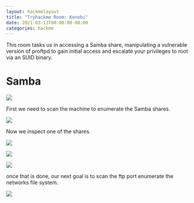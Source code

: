 ```yaml
---
layout: hackmelayout
title: "Tryhackme Room: Kenobi"
date: 2021-03-13T00:00:00-08:00 
categories: hackme
---
```

This room tasks us  in accessing a Samba share, manipulating a vulnerable version of proftpd to gain initial access and escalate your privileges to root via an SUID binary.

<h1>Samba</h1>

![](https://clamshatter.github.io/assets/kenobi1.png)

First we need to scan the machine to enumerate the Samba shares.

![](https://clamshatter.github.io/assets/kenobi2.png)

Now we inspect one of the shares.

![](https://clamshatter.github.io/assets/kenobi3.png)

![](https://clamshatter.github.io/assets/kenobi4.png)

![](https://clamshatter.github.io/assets/kenobi5.png)

once that is done, our next goal is to scan the ftp port enumerate the networks file system.

![](https://clamshatter.github.io/assets/kenobi6.png)
